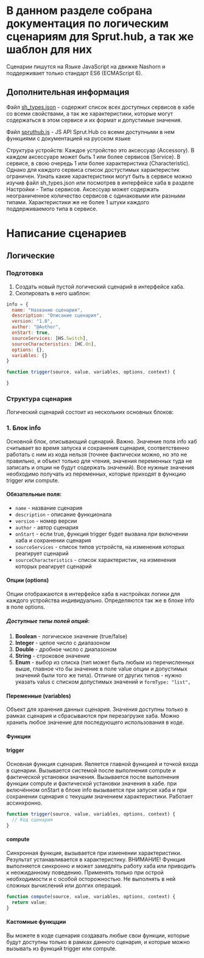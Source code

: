 # В данном разделе собрана документация по логическим сценариям для Sprut.hub, а так же шаблон для них

Сценарии пишутся на Языке JavaScript на движке Nashorn и поддерживает только стандарт ES6 (ECMAScript 6).

## Дополнительная информация
Файл [sh_types.json](./sh_types.json) - содержит список всех доступных сервисов в хабе со всеми свойствами, а так же характеристики, которые могут содержаться в этом сервисе и их формат и допустимые значения.

Файл [spruthub.js](./spruthub.js) - JS API Sprut.Hub со всеми доступными в нем функциями с документацией на русском языке

Структура устройств: Каждое устройство это аксессуар (Accessory). В каждом аксессуаре может быть 1 или более сервисов (Service). В сервисе, в свою очередь 1 или более характеристика (Characteristic). Однако для каждого сервиса список достустимых характеристик ограничен. Узнать какие характеристики могут быть в сервисе можно изучив файл sh_types.json или посмотрев в интерфейсе хаба в разделе Настройки - Типы сервисов. Аксессуар может содержать неограниченное количество сервисов с одинаковыми или разными типами. Характеристики же не более 1 штуки каждого поддерживаемого типа в сервисе.



# Написание сценариев
## Логические

### Подготовка
1. Создать новый пустой логический сценарий в интерфейсе хаба.
2. Скопировать в него шаблон:
```javascript
info = {
  name: "Название сценария",
  description: "Описание сценария",
  version: "1.0",
  author: "@Author",
  onStart: true,
  sourceServices: [HS.Switch],
  sourceCharacteristics: [HC.On],
  options: {},
  variables: {}
}

function trigger(source, value, variables, options, context) {

}
```

### Структура сценария

Логический сценарий состоит из нескольких основных блоков:

### 1. Блок info
Основной блок, описывающий сценарий.
Важно. Значение поля info хаб считывает во время запуска и сохранения сценария, соответственно работать с ним из кода нельзя (точнее фактически можно, но это не правильно, и объект только для чтения, значения переменных туда не записать и опции не будут содержать значений). Все нужные значения необходимо получать из переменных, которые приходят в функцию trigger или compute.

#### Обязательные поля:
- `name` - название сценария
- `description` - описание функционала
- `version` - номер версии
- `author` - автор сценария
- `onStart` - если true, функция trigger будет вызвана при включении хаба и сохранении сценария
- `sourceServices` - список типов устройств, на изменения которых реагирует сценарий
- `sourceCharacteristics` - список характеристик, на изменения которых реагирует сценарий

#### Опции (options)
Опции отображаются в интерфейсе хаба в настройках логики для каждого устройства индивидуально. Определяются так же в блоке info в поле options.

##### Доступные типы полей опций:

1. **Boolean** - логическое значение (true/false)
2. **Integer** - целое число с диапазоном
3. **Double** - дробное число с диапазоном
4. **String** - строковое значение
5. **Enum** - выбор из списка (тип может быть любым из перечисленных выше, главное что бы значение в поле value опции и допустимых значений были того же типа). Отличие от других типов - нужно указать valus с списком допустимых значений и `formType: "list",`

#### Переменные (variables)
Объект для хранения данных сценария. Значения доступны только в рамках сценария и сбрасываются при перезагрузке хаба. Можно хранить любое значение для последующего использования в коде.


#### Функции

#### trigger
Основная функция сценария.
Является главной функцией и точкой входа в сценарии.
Вызывается системой после выполнения compute и фактической установки значения. 
Вызывается после выполнения функции compute и фактической установки значения в хабе.
при включённом onStart в блоке info вызывается при запуске хаба и при сохранении сценария с текущим значением характеристики.
Работает ассинхронно.
```javascript
function trigger(source, value, variables, options, context) {
  // Код сценария
}
```

#### compute
Синхронная функция, вызывается при изменении характеристики. Результат устанавливается в характеристику.
ВНИМАНИЕ! Функция выполняется синхронно и может замедлять работу хаба или приводить к неожиданному поведению.
Применять только при острой необходимости и с особой осторожностью. Не выполнять в ней сложных вычислений или долгих операций.
```javascript
function compute(source, value, variables, options, context) {
  return value;
}
```

#### Кастомные функцции
Вы можете в коде сценария создавать любые свои функции, которые будут доступны только в рамках данного сценария, и которые можно вызывать из функций trigger или compute.
